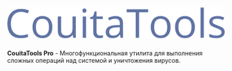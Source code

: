# ![CouitaTools](CouitaTools.svg)

**CouitaTools Pro** - Многофункциональная утилита для выполнения сложных операций над системой и уничтожения вирусов.
